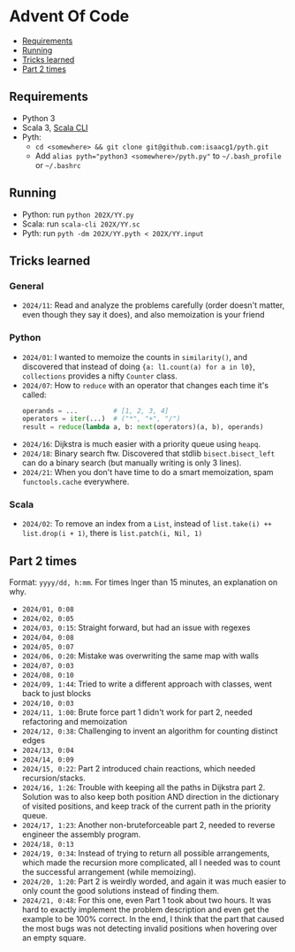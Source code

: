 # Advent Of Code

- [Requirements](#requirements)
- [Running](#running)
- [Tricks learned](#tricks-learned)
- [Part 2 times](#part-2-times)

## Requirements

- Python 3
- Scala 3, [Scala CLI](https://scala-cli.virtuslab.org/install/)
- Pyth:
    - `cd <somewhere> && git clone git@github.com:isaacg1/pyth.git`
    - Add `alias pyth="python3 <somewhere>/pyth.py"` to `~/.bash_profile` or `~/.bashrc`

## Running

- Python: run `python 202X/YY.py`
- Scala: run `scala-cli 202X/YY.sc`
- Pyth: run `pyth -dm 202X/YY.pyth < 202X/YY.input`

## Tricks learned

### General

- `2024/11`: Read and analyze the problems carefully (order doesn't matter, even though they say it does), and also memoization is your friend

### Python

- `2024/01`: I wanted to memoize the counts in `similarity()`, and discovered that instead of doing `{a: l1.count(a) for a in l0}`, `collections` provides a nifty `Counter` class.
- `2024/07`: How to `reduce` with an operator that changes each time it's called:
    ```py
    operands = ...         # [1, 2, 3, 4]
    operators = iter(...)  # ("*", "+", "/")
    result = reduce(lambda a, b: next(operators)(a, b), operands)
    ```
- `2024/16`: Dijkstra is much easier with a priority queue using `heapq`.
- `2024/18`: Binary search ftw. Discovered that stdlib `bisect.bisect_left` can do a binary search (but manually writing is only 3 lines).
- `2024/21`: When you don't have time to do a smart memoization, spam `functools.cache` everywhere.

### Scala

- `2024/02`: To remove an index from a `List`, instead of `list.take(i) ++ list.drop(i + 1)`, there is `list.patch(i, Nil, 1)`

## Part 2 times

Format: `yyyy/dd, h:mm`. For times lnger than 15 minutes, an explanation on why.

- `2024/01, 0:08`
- `2024/02, 0:05`
- `2024/03, 0:15`: Straight forward, but had an issue with regexes
- `2024/04, 0:08`
- `2024/05, 0:07`
- `2024/06, 0:20`: Mistake was overwriting the same map with walls
- `2024/07, 0:03`
- `2024/08, 0:10`
- `2024/09, 1:44`: Tried to write a different approach with classes, went back to just blocks
- `2024/10, 0:03`
- `2024/11, 1:00`: Brute force part 1 didn't work for part 2, needed refactoring and memoization
- `2024/12, 0:38`: Challenging to invent an algorithm for counting distinct edges
- `2024/13, 0:04`
- `2024/14, 0:09`
- `2024/15, 0:22`: Part 2 introduced chain reactions, which needed recursion/stacks.
- `2024/16, 1:26`: Trouble with keeping all the paths in Dijkstra part 2.
    Solution was to also keep both position AND direction in the dictionary of visited positions, and keep track of the current path in the priority queue.
- `2024/17, 1:23`: Another non-bruteforceable part 2, needed to reverse engineer the assembly program.
- `2024/18, 0:13`
- `2024/19, 0:34`: Instead of trying to return all possible arrangements, which made the recursion more complicated, all I needed was to count the successful arrangement (while memoizing).
- `2024/20, 1:20`: Part 2 is weirdly worded, and again it was much easier to only count the good solutions instead of finding them.
- `2024/21, 0:48`: For this one, even Part 1 took about two hours. It was hard to exactly implement the problem description and even get the example to be 100% correct. In the end, I think that the part that caused the most bugs was not detecting invalid positions when hovering over an empty square.
